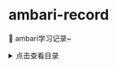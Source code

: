# ambari-record

:tada: ambari学习记录~

<details>
<summary>点击查看目录</summary>
<br>

1. :x: [Ambari编译](Post/Ambari编译.md)
1. :x: [Ambari离线安装](Post/Ambari离线安装.md)
1. :x: [Ambari注册引导和部署组件](Post/Ambari注册引导和部署组件.md)
1. :x: [Ambari部署HDFS组件](Post/Ambari部署HDFS组件.md)
1. :x: [Ambari部署Yarn+MapReduce组件](Post/Ambari部署Yarn+MapReduce组件.md)
1. :x: [Ambari部署Kafka组件](Post/Ambari部署Kafka组件.md)
1. :x: [Ambari部署Hive组件](Post/Ambari部署Hive组件.md)
1. :x: [Ambari部署Spark2组件](Post/Ambari部署Spark2组件.md)
1. :x: [Ambari不升级情况下升级Spark2.x](Post/Ambari不升级情况下升级Spark2.x.md)
1. :x: [Ambari错误集锦](Post/Ambari错误集锦.md)

</details>